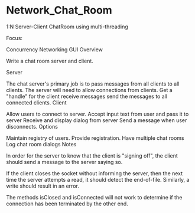 Network_Chat_Room
=================

1:N Server-Client ChatRoom using multi-threading

Focus:

Concurrency
Networking
GUI
Overview

Write a chat room server and client.

Server

The chat server's primary job is to pass messages from all clients to all clients.
The server will need to
allow connections from clients.
Get a "handle" for the client
receive messages
send the messages to all connected clients.
Client

Allow users to connect to server.
Accept input text from user and pass it to server
Receive and display dialog from server
Send a message when user disconnects.
Options

Maintain registry of users. Provide registration.
Have multiple chat rooms
Log chat room dialogs
Notes

In order for the server to know that the client is "signing off", the client should send a message to the server saying so.

If the client closes the socket without informing the server, then the next time the server attempts a read, it should detect the end-of-file. Similarly, a write should result in an error.

The methods isClosed and isConnected will not work to determine if the connection has been terminated by the other end.
